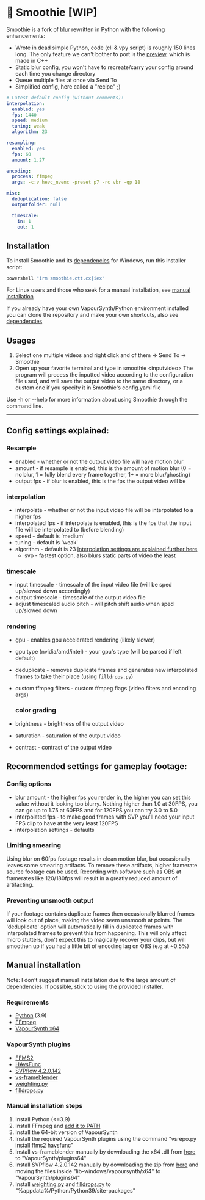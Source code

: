 
# 🧋 Smoothie [WIP]

Smoothie is a fork of [blur](https://github.com/f0e/blur) rewritten in Python with the following enhancements:
* Wrote in dead simple Python, code (cli & vpy script) is roughly 150 lines long. The only feature we can't bother to port is the [preview](https://github.com/f0e/blur/blob/master/blur/preview.cpp), which is made in C++
* Static blur config, you won't have to recreate/carry your config around each time you change directory
* Queue multiple files at once via Send To
* Simplified config, here called a "recipe" ;)
```yaml
# Latest default config (without comments):
interpolation:
  enabled: yes
  fps: 1440 
  speed: medium
  tuning: weak
  algorithm: 23

resampling:
  enabled: yes
  fps: 60
  amount: 1.27

encoding:
  process: ffmpeg
  args: -c:v hevc_nvenc -preset p7 -rc vbr -qp 18

misc:
  deduplication: false
  outputfolder: null

  timescale:
    in: 1
    out: 1
```
## Installation
To install Smoothie and its [dependencies](#dependencies) for Windows, run this installer script:

```powershell
powershell "irm smoothie.ctt.cx|iex"
```
For Linux users and those who seek for a manual installation, see [manual installation](#manual-installation)

If you already have your own VapourSynth/Python environment installed you can clone the repository and make your own shortcuts, also see [dependencies](#dependencies)


## Usages
1. Select one multiple videos and right click and of them -> Send To -> Smoothie
2. Open up your favorite terminal and type in smoothie \<inputvideo>
The program will process the inputted video according to the configuration file used, and will save the output video to the same directory, or a custom one if you specify it in Smoothie's config.yaml file

Use -h or --help for more information about using Smoothie through the command line.

***

## Config settings explained:
### Resample
- enabled - whether or not the output video file will have motion blur
- amount - if resample is enabled, this is the amount of motion blur (0 = no blur, 1 = fully blend every frame together, 1+ = more blur/ghosting)
- output fps - if blur is enabled, this is the fps the output video will be
### interpolation
- interpolate - whether or not the input video file will be interpolated to a higher fps
- interpolated fps - if interpolate is enabled, this is the fps that the input file will be interpolated to (before blending)
- speed - default is 'medium'
- tuning - default is 'weak'
- algorithm - default is 23
  [Interpolation settings are explained further here](https://www.spirton.com/uploads/InterFrame/InterFrame2.html)
  - svp - fastest option, also blurs static parts of video the least

### timescale
- input timescale - timescale of the input video file (will be sped up/slowed down accordingly)
- output timescale - timescale of the output video file
- adjust timescaled audio pitch - will pitch shift audio when sped up/slowed down

### rendering
- gpu - enables gpu accelerated rendering (likely slower)
- gpu type (nvidia/amd/intel) - your gpu's type (will be parsed if left default)
- deduplicate - removes duplicate frames and generates new interpolated frames to take their place (using ``filldrops.py``)
- custom ffmpeg filters - custom ffmpeg flags (video filters and encoding args)
  
  ### color grading
- brightness - brightness of the output video
- saturation - saturation of the output video
- contrast - contrast of the output video

## Recommended settings for gameplay footage:
### Config options
- blur amount - the higher fps you render in, the higher you can set this value without it looking too blurry. Nothing higher than 1.0 at 30FPS, you can go up to 1.75 at 60FPS and for 120FPS you can try 3.0 to 5.0
- interpolated fps - to make good frames with SVP you'll need your input FPS clip to have at the very least 120FPS
- interpolation settings - defaults

### Limiting smearing
Using blur on 60fps footage results in clean motion blur, but occasionally leaves some smearing artifacts. To remove these artifacts, higher framerate source footage can be used. Recording with software such as OBS at framerates like 120/180fps will result in a greatly reduced amount of artifacting.

### Preventing unsmooth output
If your footage contains duplicate frames then occasionally blurred frames will look out of place, making the video seem unsmooth at points. The 'deduplicate' option will automatically fill in duplicated frames with interpolated frames to prevent this from happening. This will only affect micro stutters, don't expect this to magically recover your clips, but will smoothen up if you had a little bit of encoding lag on OBS (e.g at ~0.5%)

## Manual installation
Note: I don't suggest manual installation due to the large amount of dependencies. If possible, stick to using the provided installer.

### Requirements
- [Python](https://www.python.org/downloads) (3.9)
- [FFmpeg](https://ffmpeg.org/download.html)
- [VapourSynth x64](https://www.vapoursynth.com)

### VapourSynth plugins
- [FFMS2](https://github.com/FFMS/ffms2)
- [HAvsFunc](https://github.com/HomeOfVapourSynthEvolution/havsfunc)
- [SVPflow 4.2.0.142](https://web.archive.org/web/20190322064557/http://www.svp-team.com/files/gpl/svpflow-4.2.0.142.zip)
- [vs-frameblender](https://github.com/f0e/vs-frameblender)
- [weighting.py](https://github.com/couleur-tweak-tips/Smoothie/blob/master/plugins/weighting.py)
- [filldrops.py](https://github.com/couleur-tweak-tips/Smoothie/blob/master/plugins/filldrops.py)

### Manual installation steps

1. Install Python (<=3.9)
2. Install FFmpeg and [add it to PATH](https://www.wikihow.com/Install-FFmpeg-on-Windows)
3. Install the 64-bit version of VapourSynth
4. Install the required VapourSynth plugins using the command "vsrepo.py install ffms2 havsfunc"
5. Install vs-frameblender manually by downloading the x64 .dll from [here](https://github.com/f0e/vs-frameblender/releases/latest) to "VapourSynth/plugins64"
6. Install SVPflow 4.2.0.142 manually by downloading the zip from [here](https://web.archive.org/web/20190322064557/http://www.svp-team.com/files/gpl/svpflow-4.2.0.142.zip) and moving the files inside "lib-windows/vapoursynth/x64" to "VapourSynth/plugins64"
7. Install [weighting.py](https://raw.githubusercontent.com/couleur-tweak-tips/smoothie/master/plugins/weighting.py) and [filldrops.py](https://github.com/couleur-tweak-tips/smoothie/blob/master/plugins/filldrops.py) to "%appdata%/Python/Python39/site-packages"
